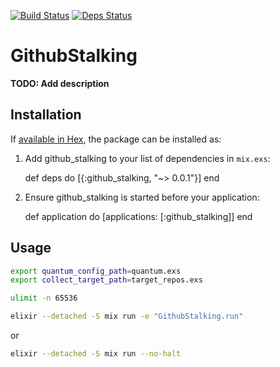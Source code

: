 [![Build Status](https://travis-ci.org/letusfly85/github_stalking.svg?branch=master)](https://travis-ci.org/letusfly85/github_stalking)    [![Deps Status](https://beta.hexfaktor.org/badge/all/github/letusfly85/github_stalking.svg)](https://beta.hexfaktor.org/github/letusfly85/github_stalking)

# GithubStalking

**TODO: Add description**

## Installation

If [available in Hex](https://hex.pm/docs/publish), the package can be installed as:

  1. Add github_stalking to your list of dependencies in `mix.exs`:

        def deps do
          [{:github_stalking, "~> 0.0.1"}]
        end

  2. Ensure github_stalking is started before your application:

        def application do
          [applications: [:github_stalking]]
        end

## Usage

```bash
export quantum_config_path=quantum.exs
export collect_target_path=target_repos.exs

ulimit -n 65536

elixir --detached -S mix run -e "GithubStalking.run"
```

or

```bash
elixir --detached -S mix run --no-halt
```
